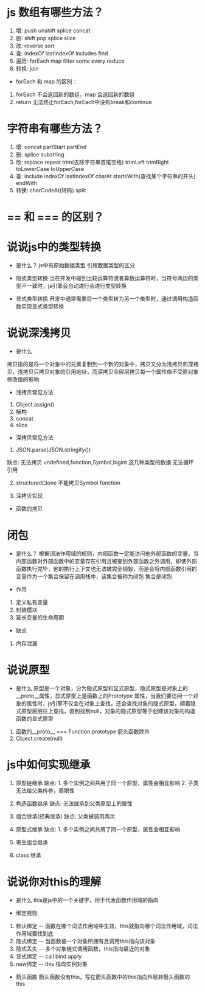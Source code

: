 # js 数组有哪些方法？

1. 增: push unshift splice concat 
2. 删: shift pop splice slice 
3. 改: reverse sort 
4. 查: indexOf lastIndexOf includes find 
5. 遍历: forEach map filter some every reduce
6. 转换: join 

- forEach 和 map 的区别：
1. forEach 不会返回新的数组，map 会返回新的数组
2. return 无法终止forEach,forEach中没有break和continue

# 字符串有哪些方法？

1. 增: concat partStart partEnd
2. 删: splice substring
3. 改: replace repeat trim(去除字符串首尾空格)  trimLeft trimRight toLowerCase toUpperCase
4. 查: include indexOf lastIndexOf charAt startsWith(查找某个字符串的开头) endWith 
5. 转换: charCodeAt(转码) split 

# == 和 === 的区别？

# 说说js中的类型转换
- 是什么？
    js中有原始数据类型 引用数据类型的区分

-  隐式类型转换
    当在开发中碰到比较运算符或者算数运算符时，当符号两边的类型不一致时，js引擎会自动进行会进行类型转换
-  显式类型转换
     开发中通常需要将一个类型转为另一个类型时，通过调用构造函数实现显式类型转换

# 说说深浅拷贝
- 是什么

拷贝指的是将一个对象中的元素复制到一个新的对象中，拷贝又分为浅拷贝和深拷贝，浅拷贝只拷贝对象的引用地址，而深拷贝会层层拷贝每一个属性值不受原对象修改值的影响

- 浅拷贝常见方法
1. Object.assign()
2. 解构
3. concat
4. slice

- 深拷贝常见方法
1. JSON.parse(JSON.stringify())

缺点: 
无法拷贝 undefined,function,Symbol,bigint 这几种类型的数据
无法循环引用

2. structuredClone 不能拷贝Symbol function

3. 深拷贝实现

- 函数的拷贝

# 闭包
- 是什么？
    根据词法作用域的规则，内部函数一定能访问他外部函数的变量，当内部函数对外部函数中的变量存在引用且被提到外部函数之外调用，即使外部函数执行完毕，他的执行上下文也无法被完全销毁，而是会将内部函数引用的变量作为一个集合保留在调用栈中，该集合被称为闭包
集合是闭包

- 作用
1. 定义私有变量
2. 封装模块
3. 延长变量的生命周期

- 缺点
1. 内存泄漏

# 说说原型
- 是什么
原型是一个对象，分为隐式原型和显式原型，隐式原型是对象上的__proto__属性，显式原型上是函数上的Prototype 属性，当我们要访问一个对象的属性时，js引擎不仅会在对象上查找，还会查找对象的隐式原型，顺着隐式原型层层往上查找，直到找到null，对象的隐式原型等于创建该对象的构造函数的显式原型

1. 函数的__proto__ === Function.prototype 箭头函数除外
2. Object.create(null) 

# js中如何实现继承
1. 原型链继承
    缺点: 1. 多个实例之间共用了同一个原型，属性会相互影响
          2. 子类无法给父类传参，局限性


2. 构造函数继承
    缺点: 无法继承到父类原型上的属性

3. 组合继承(经典继承)
缺点: 父类被调用两次

4. 原型式继承
缺点: 1. 多个实例之间共用了同一个原型，属性会相互影响

5. 寄生组合继承

6. class 继承

# 说说你对this的理解
- 是什么
this是js中的一个关键字，用于代表函数作用域的指向

- 绑定规则
1. 默认绑定 -- 函数在哪个词法作用域中生效，this就指向哪个词法作用域，词法作用域要找到底
2. 隐式绑定 -- 当函数被一个对象所拥有且调用this指向该对象
3. 隐式丢失 -- 多个对象链式调用函数，this指向最近的对象
4. 显式绑定 -- call bind apply
5. new绑定 -- this 指向实例对象

- 箭头函数
箭头函数没有this，写在箭头函数中的this指向外层非箭头函数的this